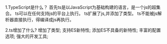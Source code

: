 1.TypeScript是什么？
    首先ts是以JavaScript为基础构建的语言，是一个js的超集合。
    ts可以在任何支持js的平台上执行。
    ts扩展了js,并添加了类型。
    ts不能被js解析器直接执行，得编译成js再执行。

2.ts增加了什么?
    增加了类型;
    支持ES新特性;
    添加ES不具备的新特性;
    丰富的配置选项;
    强大的开发工具;

